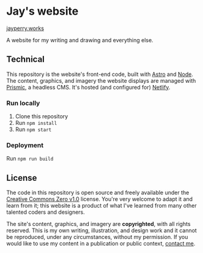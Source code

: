 # Jay's website
[jayperry.works](http://jayperry.works)

A website for my writing and drawing and everything else.

## Technical
This repository is the website's front-end code, built with [Astro](https://astro.build) and [Node](https://nodejs.org). The content, graphics, and imagery the website displays are managed with [Prismic](https://prismic.io), a headless CMS. It's hosted (and configured for) [Netlify](http://netlify.com).

### Run locally
1. Clone this repository
2. Run `npm install`
3. Run `npm start`

### Deployment
Run `npm run build`

## License
The code in this repository is open source and freely available under the [Creative Commons Zero v1.0](https://creativecommons.org/publicdomain/zero/1.0/) license. You're very welcome to adapt it and learn from it; this website is a product of what I've learned from many other talented coders and designers.

The site's content, graphics, and imagery are **copyrighted**, with all rights reserved. This is my own writing, illustration, and design work and it cannot be reproduced, under any circumstances, without my permission. If you would like to use my content in a publication or public context, [contact me](mailto:hi@jayperry.works).
